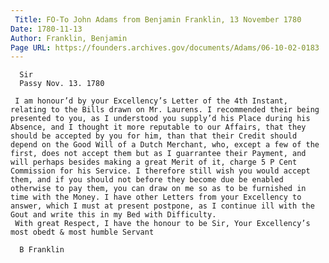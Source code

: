 ```yaml
---
 Title: FO-To John Adams from Benjamin Franklin, 13 November 1780
Date: 1780-11-13
Author: Franklin, Benjamin
Page URL: https://founders.archives.gov/documents/Adams/06-10-02-0183
---
```


     
      Sir
      Passy Nov. 13. 1780
     
     I am honour’d by your Excellency’s Letter of the 4th Instant, relating to the Bills drawn on Mr. Laurens. I recommended their being presented to you, as I understood you supply’d his Place during his Absence, and I thought it more reputable to our Affairs, that they should be accepted by you for him, than that their Credit should depend on the Good Will of a Dutch Merchant, who, except a few of the first, does not accept them but as I guarrantee their Payment, and will perhaps besides making a great Merit of it, charge 5 P Cent Commission for his Service. I therefore still wish you would accept them, and if you should not before they become due be enabled otherwise to pay them, you can draw on me so as to be furnished in time with the Money. I have other Letters from your Excellency to answer, which I must at present postpone, as I continue ill with the Gout and write this in my Bed with Difficulty.
     With great Respect, I have the honour to be Sir, Your Excellency’s most obedt & most humble Servant
     
      B Franklin
     
    
